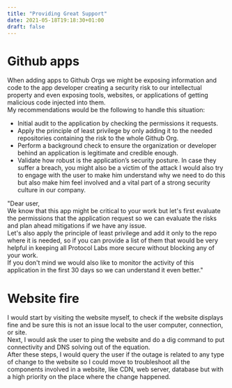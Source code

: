 ```yaml
---
title: "Providing Great Support"
date: 2021-05-18T19:18:30+01:00
draft: false
---
```



# Github apps
When adding apps to Github Orgs we might be exposing information and code to the app developer creating a security risk to our intellectual property and even exposing tools, websites, or applications of getting malicious code injected into them.  
My recommendations would be the following to handle this situation:
  - Initial audit to the application by checking the permissions it requests.
  - Apply the principle of least privilege by only adding it to the needed repositories containing the risk to the whole Github Org.
  - Perform a background check to ensure the organization or developer behind an application is legitimate and credible enough.
  - Validate how robust is the application’s security posture. In case they suffer a breach, you might also be a victim of the attack
I would also try to engage with the user to make him understand why we need to do this but also make him feel involved and a vital part of a strong security culture in our company.

"Dear user,  
We know that this app might be critical to your work but let's first evaluate the permissions that the application request so we can evaluate the risks and plan ahead mitigations if we have any issue.  
Let's also apply the principle of least privilege and add it only to the repo where it is needed, so if you can provide a list of them that would be very helpful in keeping all Protocol Labs more secure without blocking any of your work.  
If you don't mind we would also like to monitor the activity of this application in the first 30 days so we can understand it even better."

# Website fire
I would start by visiting the website myself, to check if the website displays fine and be sure this is not an issue local to the user computer, connection, or site.  
Next, I would ask the user to ping the website and do a dig command to put connectivity and DNS solving out of the equation.  
After these steps, I would query the user if the outage is related to any type of change to the website so I could move to troubleshoot all the components involved in a website, like CDN, web server, database but with a high priority on the place where the change happened.
